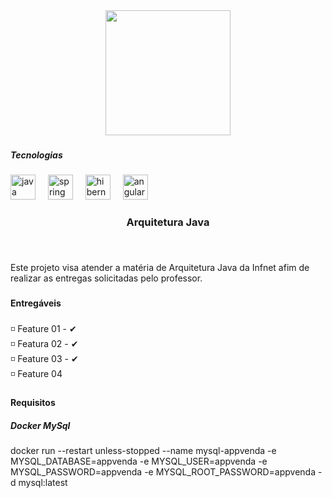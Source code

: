 <div align="center">
  <img height="200" src="https://ead.infnet.edu.br/wp-content/uploads/sites/34/2020/07/grl_logo_faculdade_infnet_color_fundo_transparente-1536x493.png.webp"  />
</div>

###

<h5 align="left">Tecnologias</h5>

###

<div align="left">
  <img src="https://cdn.jsdelivr.net/gh/devicons/devicon/icons/java/java-original.svg" height="40" alt="java logo"  />
  <img width="12" />
  <img src="https://cdn.jsdelivr.net/gh/devicons/devicon/icons/spring/spring-original.svg" height="40" alt="spring logo"  />
  <img width="12" />
  <img src="https://skillicons.dev/icons?i=hibernate" height="40" alt="hibernate logo"  />
  <img width="12" />
  <img src="https://skillicons.dev/icons?i=angular" height="40" alt="angularjs logo"  />
</div>

###

<h3 align="center">Arquitetura Java</h3>

###

<br clear="both">

<p align="left">Este projeto visa atender a matéria de Arquitetura Java da Infnet afim de realizar as entregas solicitadas pelo professor.</p>

###

<h4 align="left">Entregáveis</h4>

###

<p align="left">◽ Feature 01 - ✔<br>◽ Featura 02 - ✔<br>◽ Feature 03 - ✔<br>◽ Feature 04</p>

###

<h4 align="left">Requisitos</h4>
<h5 align="left">Docker MySql</h5>
docker run  --restart unless-stopped --name mysql-appvenda -e MYSQL_DATABASE=appvenda -e MYSQL_USER=appvenda -e MYSQL_PASSWORD=appvenda -e MYSQL_ROOT_PASSWORD=appvenda -d mysql:latest
